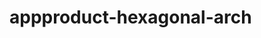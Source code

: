  # appproduct-hexagonal-arch                 
            
         
                 
           
          
              
                 
          
          
    
     
